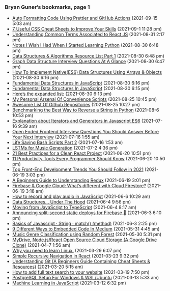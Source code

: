 ### Bryan Guner’s bookmarks, page 1

-   <a href="https://medium.com/p/auto-formatting-code-using-prettier-and-github-actions-ed458f58b7df" class="h-cite">Auto Formatting Code Using Prettier and GitHub Actions</a> (2021-09-15 5:03 am)
-   <a href="https://medium.com/p/7-useful-css-cheat-sheets-to-improve-your-skills-66d7d3a7cc8" class="h-cite">7 Useful CSS Cheat Sheets to Improve Your Skills</a> (2021-09-1 11:28 pm)
-   <a href="https://medium.com/p/understanding-common-terms-associated-to-react-js-a07341c5bd67" class="h-cite">Understanding Common Terms Associated to React JS</a> (2021-08-31 2:17 pm)
-   <a href="https://medium.com/p/notes-i-wish-i-had-when-i-started-learning-python-16ce4244be12" class="h-cite">Notes I Wish I Had When I Started Learning Python</a> (2021-08-30 6:48 pm)
-   <a href="https://medium.com/p/data-structures-algorithms-resource-list-part-1-8bad647a8ad8" class="h-cite">Data Structures &amp; Algorithms Resource List Part 1</a> (2021-08-30 6:48 pm)
-   <a href="https://medium.com/p/verbal-technical-interview-questions-about-graph-data-structures-fc6b1afbd8be" class="h-cite">Graph Data Structure Interview Questions At A Glance</a> (2021-08-30 6:47 pm)
-   <a href="https://medium.com/p/how-to-implement-native-es6-data-structures-using-arrays-objects-ce953b9f6a07" class="h-cite">How To Implement Native(ES6) Data Structures Using Arrays &amp; Objects</a> (2021-08-30 6:16 pm)
-   <a href="https://medium.com/p/lists-stacks-and-queues-in-javascript-88466fae0fbb" class="h-cite">Fundamental Data Structures in JavaScript</a> (2021-08-30 6:16 pm)
-   <a href="https://medium.com/p/fundamental-data-structures-in-javascript-8f9f709c15b4" class="h-cite">Fundamental Data Structures In JavaScript</a> (2021-08-30 6:15 pm)
-   <a href="https://medium.com/p/awesome-list-of-awesome-lists-f1bbcd632fd0" class="h-cite">Here’s the expanded list:</a> (2021-08-30 6:13 pm)
-   <a href="https://medium.com/p/my-personal-arsenal-of-convenience-scripts-3c7869fdae53" class="h-cite">My Personal Arsenal Of Convenience Scripts</a> (2021-08-25 10:45 pm)
-   <a href="https://medium.com/p/awesome-list-of-github-repositories-f1c433e32b17" class="h-cite">Awesome List Of Github Repositories</a> (2021-08-25 10:27 pm)
-   <a href="https://medium.com/p/benchmarking-the-best-way-to-reverse-a-string-in-python-9c73d87b1b1a" class="h-cite">Benchmarking the Best Way to Reverse a String in Python</a> (2021-08-6 10:53 pm)
-   <a href="https://medium.com/p/explanation-about-iterators-and-generators-in-javascript-es6-f7e669cbe96e" class="h-cite">Explanation about Iterators and Generators in Javascript ES6</a> (2021-07-16 9:39 am)
-   <a href="https://medium.com/p/open-ended-frontend-interview-questions-you-should-answer-before-your-next-interview-7c9722712521" class="h-cite">Open Ended Frontend Interview Questions You Should Answer Before Your Next Interview</a> (2021-07-16 1:55 am)
-   <a href="https://medium.com/p/life-saving-bash-scripts-part-2-b40c8ee22682" class="h-cite">Life Saving Bash Scripts Part 2</a> (2021-07-16 1:53 am)
-   <a href="https://medium.com/p/lstms-for-music-generation-8b65c9671d35" class="h-cite">LSTMs for Music Generation</a> (2021-07-2 4:36 pm)
-   <a href="https://medium.com/p/21-best-practices-for-a-clean-react-project-df788a682fb" class="h-cite">21 Best Practices for a Clean React Project</a> (2021-06-20 10:51 pm)
-   <a href="https://medium.com/p/11-productivity-tools-every-programmer-should-know-e0d571051752" class="h-cite">11 Productivity Tools Every Programmer Should Know</a> (2021-06-20 10:50 pm)
-   <a href="https://medium.com/p/top-front-end-development-trends-you-should-follow-in-2021-64d7129fc066" class="h-cite">Top Front-End Development Trends You Should Follow in 2021</a> (2021-06-19 3:03 pm)
-   <a href="https://medium.com/p/beginners-guide-to-understand-redux-6a5e93ce3f64" class="h-cite">A Beginners Guide to Understanding Redux</a> (2021-06-19 3:01 pm)
-   <a href="https://medium.com/p/firebase-google-cloud-whats-different-with-cloud-firestore-40f1fc3e6d1e" class="h-cite">Firebase &amp; Google Cloud: What’s different with Cloud Firestore?</a> (2021-06-19 3:18 am)
-   <a href="https://medium.com/p/how-to-record-and-play-audio-in-javascript-faa1b2b3e49b" class="h-cite">How to record and play audio in JavaScript</a> (2021-06-6 10:29 am)
-   <a href="https://medium.com/p/data-structures-under-the-hood-660256c2e4e3" class="h-cite">Data Structures… Under The Hood</a> (2021-06-4 9:56 pm)
-   <a href="https://medium.com/p/moving-from-javascript-to-typescript-ee33b82bbdce" class="h-cite">Moving from JavaScript to TypeScript</a> (2021-06-4 8:17 am)
-   <a href="https://medium.com/p/announcing-split-second-static-deploys-for-firebase-7440d8e84879" class="h-cite">Announcing split-second static deploys for Firebase 🚀</a> (2021-06-3 6:10 pm)
-   <a href="https://medium.com/p/basics-of-javascript-string-match-method-ce47295bfd97" class="h-cite">Basics of Javascript · String · match() (method)</a> (2021-06-3 2:25 pm)
-   <a href="https://medium.com/p/9-different-ways-to-embedded-code-in-medium-9213cb4c0a2e" class="h-cite">9 Different Ways to Embedded Code In Medium</a> (2021-05-31 4:45 am)
-   <a href="https://medium.com/p/music-genre-classification-using-random-forest-219fc2446666" class="h-cite">Music Genre Classification using Random Forest</a> (2021-05-30 5:31 pm)
-   <a href="https://medium.com/p/mydrive-node-js-react-open-source-cloud-storage-a-google-drive-clone-2e4908fd8a9b" class="h-cite">MyDrive, Node.js/React Open Source Cloud Storage (A Google Drive Clone)</a> (2021-04-7 1:56 am)
-   <a href="https://medium.com/p/why-you-need-to-learn-linux-d0c58958a031" class="h-cite">Why you need to learn Linux.</a> (2021-03-29 6:07 pm)
-   <a href="https://medium.com/p/simple-recursive-navigation-in-react-511d0a013ae4" class="h-cite">Simple Recursive Navigation in React</a> (2021-03-23 9:32 pm)
-   <a href="https://medium.com/p/understanding-git-a-beginners-guide-containing-cheat-sheets-resources-b50c9c01a107" class="h-cite">Understanding Git (A Beginners Guide Containing Cheat Sheets &amp; Resources)</a> (2021-03-20 5:15 am)
-   <a href="https://medium.com/p/how-to-add-full-text-search-to-your-website-4e9c80ce2bf4" class="h-cite">How to add full text search to your website</a> (2021-03-19 7:50 pm)
-   <a href="https://medium.com/p/postgresql-setup-for-windows-wsl-ubuntu-801672ab7089" class="h-cite">PostgreSQL Setup For Windows &amp; WSL/Ubuntu</a> (2021-03-13 5:33 am)
-   <a href="https://medium.com/p/machine-learning-in-javascript-b8b0f9f149aa" class="h-cite">Machine Learning in JavaScript</a> (2021-03-12 6:32 pm)
